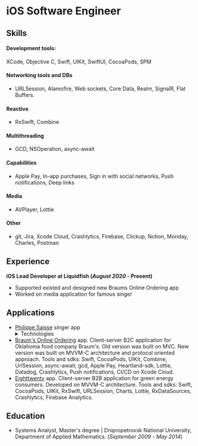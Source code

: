 # iOS Software Engineer

## Skills

#### Development tools:
XCode, Objective C, Swift, UIKit, SwiftUI, CocoaPods, SPM

#### Networking tools and DBs
- URLSession, Alamofire, Web sockets, Core Data, Realm, SignalR, Flat Buffers.

#### Reactive
- RxSwift, Combine

#### Multithreading
- GCD, NSOperation, async-await

#### Capabilities
- Apple Pay, In-app purchases, Sign in with social networks, Push notifications, Deep links

#### Media
- AVPlayer, Lottie

#### Other
- git, Jira, Xcode Cloud, Crashlytics, Firebase, Clickup, Notion, Monday, Charles, Postman

## Experience

**iOS Lead Developer at Liquidfish (_August 2020_ - Present)**
- Supported existed and designed new Braums Online Ordering app
- Worked on media application for famous singer

## Applications
- [Philippe Saisse](https://apps.apple.com/us/app/philippe-saisse/id6444134222) singer app
  <details>
    <summary>Technologies</summary>
    Social media applications developed with SwiftUI, Flat Buffers, AVPlayer, SPM
  </details>
- [Braum's Online Ordering](https://apps.apple.com/us/app/braums-fresh-market/id1487529137?platform=iphone) app. Client-server B2C application for Oklahoma food company Braum's. Old version was built on MVC. New version was built on MVVM-C architecture and protocol oriented approach. Tools and sdks: Swift, CocoaPods, UIKit, Combine, UrlSession, async-await, gcd, Apple Pay, Heartland-sdk, Lottie, Datadog, Crashlytics, Push notifications, CI/CD on Xcode Cloud.
- [Eighttwenty](https://apps.apple.com/us/app/eighttwenty/id1604773519) app. Client-server B2B application for green energy consumers. Developed on MVVM-C architecture. Tools and sdks: Swift, CocoaPods, UIKit, RxSwift, URLSession, Charts, Lottie, RxDataSources, Crashlytics, Firebase Analytics. 

## Education
- Systems Analyst, Master's degree | Dnipropetrovsk National University, Department of Applied Mathematics. (_September 2009_ - _May 2014_)
